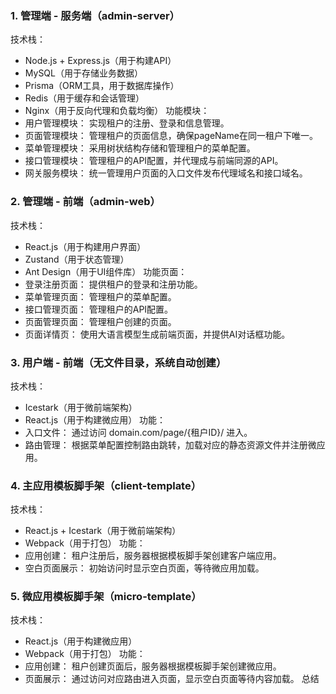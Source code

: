 ### 1. 管理端 - 服务端（admin-server）
技术栈：
- Node.js + Express.js（用于构建API）
- MySQL（用于存储业务数据）
- Prisma（ORM工具，用于数据库操作）
- Redis（用于缓存和会话管理）
- Nginx（用于反向代理和负载均衡）
功能模块：
- 用户管理模块： 实现租户的注册、登录和信息管理。
- 页面管理模块： 管理租户的页面信息，确保pageName在同一租户下唯一。
- 菜单管理模块： 采用树状结构存储和管理租户的菜单配置。
- 接口管理模块： 管理租户的API配置，并代理成与前端同源的API。
- 网关服务模块： 统一管理用户页面的入口文件发布代理域名和接口域名。

### 2. 管理端 - 前端（admin-web）
技术栈：
- React.js（用于构建用户界面）
- Zustand（用于状态管理）
- Ant Design（用于UI组件库）
功能页面：
- 登录注册页面： 提供租户的登录和注册功能。
- 菜单管理页面： 管理租户的菜单配置。
- 接口管理页面： 管理租户的API配置。
- 页面管理页面： 管理租户创建的页面。
- 页面详情页： 使用大语言模型生成前端页面，并提供AI对话框功能。

### 3. 用户端 - 前端（无文件目录，系统自动创建）
技术栈：
- Icestark（用于微前端架构）
- React.js（用于构建微应用）
功能：
- 入口文件： 通过访问 domain.com/page/{租户ID}/ 进入。
- 路由管理： 根据菜单配置控制路由跳转，加载对应的静态资源文件并注册微应用。

### 4. 主应用模板脚手架（client-template）
技术栈：
- React.js + Icestark（用于微前端架构）
- Webpack（用于打包）
功能：
- 应用创建： 租户注册后，服务器根据模板脚手架创建客户端应用。
- 空白页面展示： 初始访问时显示空白页面，等待微应用加载。

### 5. 微应用模板脚手架（micro-template）
技术栈：
- React.js（用于构建微应用）
- Webpack（用于打包）
功能：
- 应用创建： 租户创建页面后，服务器根据模板脚手架创建微应用。
- 页面展示： 通过访问对应路由进入页面，显示空白页面等待内容加载。
总结